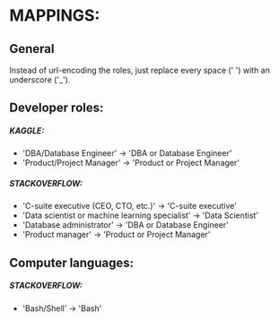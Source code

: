 # MAPPINGS:





## General

Instead of url-encoding the roles, just replace every space (' ') with an underscore ('\_').





## Developer roles:

##### KAGGLE:

- 'DBA/Database Engineer'	->	'DBA or Database Engineer'
- 'Product/Project Manager'	->	'Product or Project Manager'

##### STACKOVERFLOW:

- 'C-suite executive (CEO, CTO, etc.)'              ->  'C-suite executive'
- 'Data scientist or machine learning specialist'   ->  'Data Scientist'
- 'Database administrator'                          ->  'DBA or Database Engineer'
- 'Product manager'                                 ->  'Product or Project Manager'





## Computer languages:

##### STACKOVERFLOW:

- 'Bash/Shell'	-> 'Bash'
